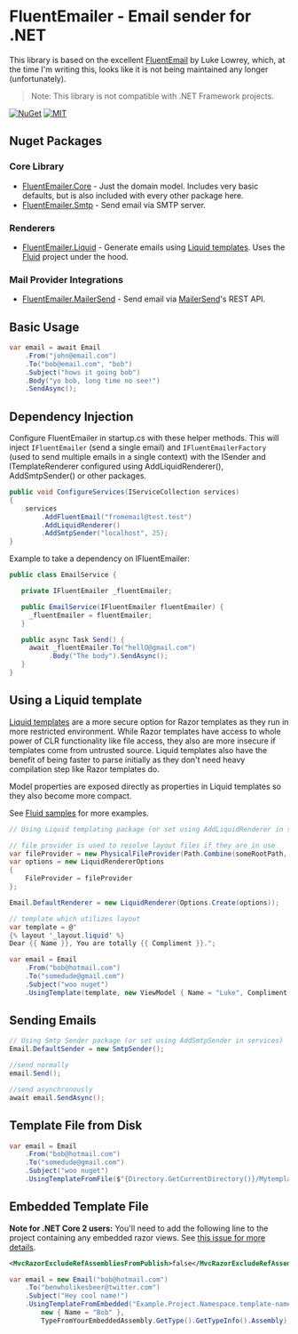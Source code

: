 # FluentEmailer - Email sender for .NET
This library is based on the excellent [FluentEmail](https://github.com/lukencode/FluentEmail) by Luke Lowrey, which, at the time I'm writing this, looks like it is not being maintained any longer (unfortunately).

> Note: This library is not compatible with .NET Framework projects.


[![NuGet](https://img.shields.io/nuget/v/FluentEmailer.Core.svg)](https://nuget.org/packages/FluentEmailer.Core)
[![MIT](https://img.shields.io/github/license/marcoatribeiro/FluentEmailer)](https://github.com/marcoatribeiro/FluentEmailer/LICENSE)

## Nuget Packages

### Core Library

* [FluentEmailer.Core](src/FluentEmailer.Core) - Just the domain model. Includes very basic defaults, but is also included with every other package here.
* [FluentEmailer.Smtp](src/Senders/FluentEmailer.Smtp) - Send email via SMTP server.

### Renderers

* [FluentEmailer.Liquid](src/Renderers/FluentEmailer.Liquid) - Generate emails using [Liquid templates](https://shopify.github.io/liquid/). Uses the [Fluid](https://github.com/sebastienros/fluid) project under the hood. 

### Mail Provider Integrations

* [FluentEmailer.MailerSend](src/Senders/FluentEmailer.MailerSend) - Send email via [MailerSend](https://www.mailersend.com/)'s REST API.


## Basic Usage
```csharp
var email = await Email
    .From("john@email.com")
    .To("bob@email.com", "bob")
    .Subject("hows it going bob")
    .Body("yo bob, long time no see!")
    .SendAsync();
```


## Dependency Injection

Configure FluentEmailer in startup.cs with these helper methods. This will inject `IFluentEmailer` (send a single email) and `IFluentEmailerFactory` (used to send multiple emails in a single context) with the 
ISender and ITemplateRenderer configured using AddLiquidRenderer(), AddSmtpSender() or other packages.

```csharp
public void ConfigureServices(IServiceCollection services)
{
    services
        .AddFluentEmail("fromemail@test.test")
        .AddLiquidRenderer()
        .AddSmtpSender("localhost", 25);
}
```
Example to take a dependency on IFluentEmailer:

```c#
public class EmailService {

   private IFluentEmailer _fluentEmailer;

   public EmailService(IFluentEmailer fluentEmailer) {
     _fluentEmailer = fluentEmailer;
   }

   public async Task Send() {
     await _fluentEmailer.To("hellO@gmail.com")
          .Body("The body").SendAsync();
   }
}
```


## Using a Liquid template

[Liquid templates](https://shopify.github.io/liquid/) are a more secure option for Razor templates as they run in more restricted environment.
While Razor templates have access to whole power of CLR functionality like file access, they also
are more insecure if templates come from untrusted source. Liquid templates also have the benefit of being faster
to parse initially as they don't need heavy compilation step like Razor templates do.

Model properties are exposed directly as properties in Liquid templates so they also become more compact.

See [Fluid samples](https://github.com/sebastienros/fluid) for more examples.

```csharp
// Using Liquid templating package (or set using AddLiquidRenderer in services)

// file provider is used to resolve layout files if they are in use
var fileProvider = new PhysicalFileProvider(Path.Combine(someRootPath, "EmailTemplates"));
var options = new LiquidRendererOptions
{
    FileProvider = fileProvider
};

Email.DefaultRenderer = new LiquidRenderer(Options.Create(options));

// template which utilizes layout
var template = @"
{% layout '_layout.liquid' %}
Dear {{ Name }}, You are totally {{ Compliment }}.";

var email = Email
    .From("bob@hotmail.com")
    .To("somedude@gmail.com")
    .Subject("woo nuget")
    .UsingTemplate(template, new ViewModel { Name = "Luke", Compliment = "Awesome" });
```

## Sending Emails

```csharp
// Using Smtp Sender package (or set using AddSmtpSender in services)
Email.DefaultSender = new SmtpSender();

//send normally
email.Send();

//send asynchronously
await email.SendAsync();
```

## Template File from Disk

```csharp
var email = Email
    .From("bob@hotmail.com")
    .To("somedude@gmail.com")
    .Subject("woo nuget")
    .UsingTemplateFromFile($"{Directory.GetCurrentDirectory()}/Mytemplate.cshtml", new { Name = "Rad Dude" });
```

## Embedded Template File

**Note for .NET Core 2 users:** You'll need to add the following line to the project containing any embedded razor views. See [this issue for more details](https://github.com/aspnet/Mvc/issues/6021).

```xml
<MvcRazorExcludeRefAssembliesFromPublish>false</MvcRazorExcludeRefAssembliesFromPublish>
```

```csharp
var email = new Email("bob@hotmail.com")
	.To("benwholikesbeer@twitter.com")
	.Subject("Hey cool name!")
	.UsingTemplateFromEmbedded("Example.Project.Namespace.template-name.cshtml", 
		new { Name = "Bob" }, 
		TypeFromYourEmbeddedAssembly.GetType().GetTypeInfo().Assembly);
```

